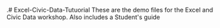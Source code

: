 .# Excel-Civic-Data-Tutuorial
These are the demo files for the Excel and Civic Data workshop. 
 Also includes a Student's guide
